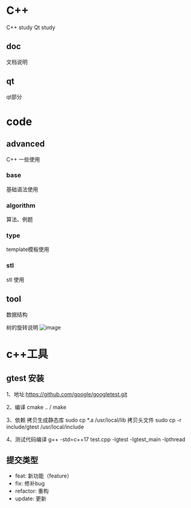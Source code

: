 # C++
  C++ study
  Qt study

## doc
  文档说明

## qt
  qt部分


# code
## advanced
  C++ 一些使用 
### base
  基础语法使用

### algorithm
  算法、例题

### type
  template模板使用

### stl
  stl 使用

## tool
  数据结构

  树的旋转说明
  ![image](https://github.com/ljk1029/ToyTool/tree/main/img/tree.png)


# c++工具
## gtest 安装
  1、地址:https://github.com/google/googletest.git

  2、编译 cmake .. / make

  3、依赖
  拷贝生成静态库
  sudo cp *.a /usr/local/lib
  拷贝头文件
  sudo cp -r include/gtest /usr/local/include

  4、测试代码编译
  g++ -std=c++17 test.cpp -lgtest -lgtest_main -lpthread

## 提交类型
  - feat:     新功能（feature）
  - fix:      修补bug
  - refactor: 重构
  - update:   更新